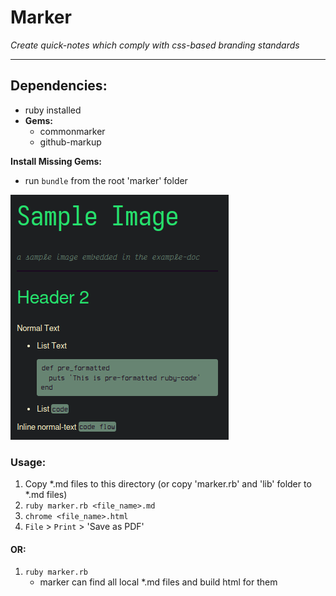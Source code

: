 # Marker  
_Create quick-notes which comply with css-based branding standards_  

---  

## Dependencies:  
  - ruby installed  
  - __Gems:__  
    - commonmarker  
    - github-markup  

__Install Missing Gems:__  
 - run `bundle` from the root 'marker' folder  

![Sample Image](lib/sample_pic.png)

### Usage:  
1. Copy *.md files to this directory (or copy 'marker.rb' and 'lib' folder to *.md files)  
2. `ruby marker.rb <file_name>.md`  
3. `chrome <file_name>.html`  
4. `File` > `Print` > 'Save as PDF'  

#### OR:  
1. `ruby marker.rb`  
    - marker can find all local *.md files and build html for them  
